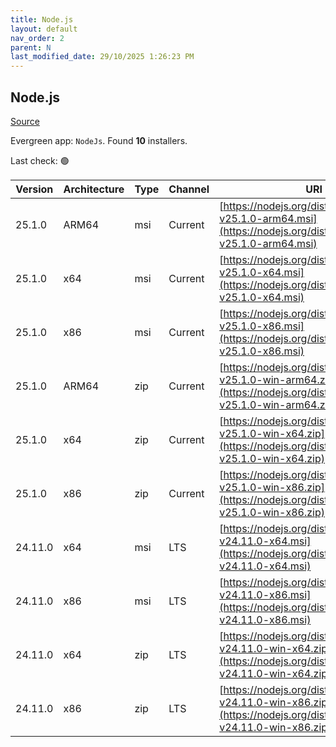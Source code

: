 ```yaml
---
title: Node.js
layout: default
nav_order: 2
parent: N
last_modified_date: 29/10/2025 1:26:23 PM
---
```


## Node.js

[Source](https://nodejs.org/)

Evergreen app: `NodeJs`. Found **10** installers.

Last check: 🟢

| Version | Architecture | Type | Channel | URI                                                                                                                      |
| ------- | ------------ | ---- | ------- | ------------------------------------------------------------------------------------------------------------------------ |
| 25.1.0  | ARM64        | msi  | Current | [https://nodejs.org/dist/v25.1.0/node-v25.1.0-arm64.msi](https://nodejs.org/dist/v25.1.0/node-v25.1.0-arm64.msi)         |
| 25.1.0  | x64          | msi  | Current | [https://nodejs.org/dist/v25.1.0/node-v25.1.0-x64.msi](https://nodejs.org/dist/v25.1.0/node-v25.1.0-x64.msi)             |
| 25.1.0  | x86          | msi  | Current | [https://nodejs.org/dist/v25.1.0/node-v25.1.0-x86.msi](https://nodejs.org/dist/v25.1.0/node-v25.1.0-x86.msi)             |
| 25.1.0  | ARM64        | zip  | Current | [https://nodejs.org/dist/v25.1.0/node-v25.1.0-win-arm64.zip](https://nodejs.org/dist/v25.1.0/node-v25.1.0-win-arm64.zip) |
| 25.1.0  | x64          | zip  | Current | [https://nodejs.org/dist/v25.1.0/node-v25.1.0-win-x64.zip](https://nodejs.org/dist/v25.1.0/node-v25.1.0-win-x64.zip)     |
| 25.1.0  | x86          | zip  | Current | [https://nodejs.org/dist/v25.1.0/node-v25.1.0-win-x86.zip](https://nodejs.org/dist/v25.1.0/node-v25.1.0-win-x86.zip)     |
| 24.11.0 | x64          | msi  | LTS     | [https://nodejs.org/dist/v24.11.0/node-v24.11.0-x64.msi](https://nodejs.org/dist/v24.11.0/node-v24.11.0-x64.msi)         |
| 24.11.0 | x86          | msi  | LTS     | [https://nodejs.org/dist/v24.11.0/node-v24.11.0-x86.msi](https://nodejs.org/dist/v24.11.0/node-v24.11.0-x86.msi)         |
| 24.11.0 | x64          | zip  | LTS     | [https://nodejs.org/dist/v24.11.0/node-v24.11.0-win-x64.zip](https://nodejs.org/dist/v24.11.0/node-v24.11.0-win-x64.zip) |
| 24.11.0 | x86          | zip  | LTS     | [https://nodejs.org/dist/v24.11.0/node-v24.11.0-win-x86.zip](https://nodejs.org/dist/v24.11.0/node-v24.11.0-win-x86.zip) |
